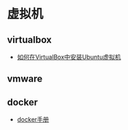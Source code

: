 ﻿# 虚拟机

## virtualbox

- [如何在VirtualBox中安装Ubuntu虚拟机](http://www.crifan.com/virtualbox_install_ubuntu_virtual_machine)

## vmware

## docker

- [docker手册](http://www.docker.org.cn/book/docker/what-is-docker-16.html)
